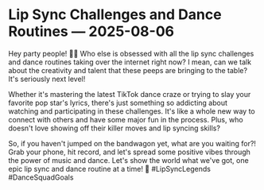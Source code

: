# Lip Sync Challenges and Dance Routines — 2025-08-06

Hey party people! 💃🕺 Who else is obsessed with all the lip sync challenges and dance routines taking over the internet right now? I mean, can we talk about the creativity and talent that these peeps are bringing to the table? It's seriously next level!

Whether it's mastering the latest TikTok dance craze or trying to slay your favorite pop star's lyrics, there's just something so addicting about watching and participating in these challenges. It's like a whole new way to connect with others and have some major fun in the process. Plus, who doesn't love showing off their killer moves and lip syncing skills?

So, if you haven't jumped on the bandwagon yet, what are you waiting for?! Grab your phone, hit record, and let's spread some positive vibes through the power of music and dance. Let's show the world what we've got, one epic lip sync and dance routine at a time! 🌟 #LipSyncLegends #DanceSquadGoals